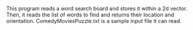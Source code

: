 This program reads a word search board and stores it within a 2d vector. Then, it reads the list of words to find and returns their location and orientation.
ComedyMoviesPuzzle.txt is a sample input file it can read.
